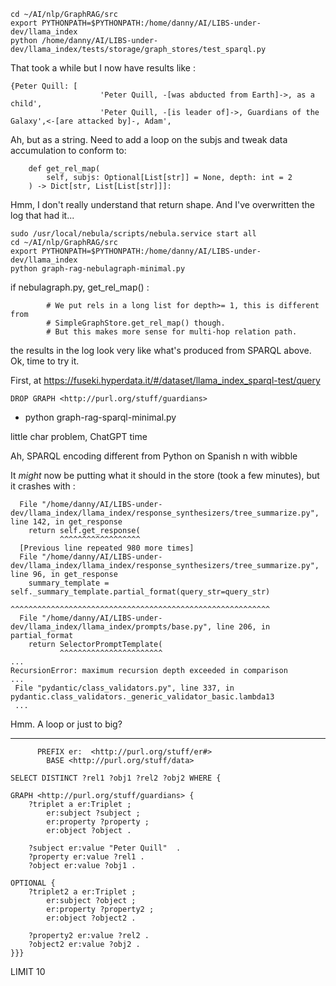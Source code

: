 <!-- title: llama_index SPARQL Notes 12 -->

```
cd ~/AI/nlp/GraphRAG/src
export PYTHONPATH=$PYTHONPATH:/home/danny/AI/LIBS-under-dev/llama_index
python /home/danny/AI/LIBS-under-dev/llama_index/tests/storage/graph_stores/test_sparql.py
```

That took a while but I now have results like :

```
{Peter Quill: [
                    'Peter Quill, -[was abducted from Earth]->, as a child',
                    'Peter Quill, -[is leader of]->, Guardians of the Galaxy',<-[are attacked by]-, Adam',
```

Ah, but as a string. Need to add a loop on the subjs and tweak data accumulation to conform to:

```
    def get_rel_map(
        self, subjs: Optional[List[str]] = None, depth: int = 2
    ) -> Dict[str, List[List[str]]]:
```

Hmm, I don't really understand that return shape. And I've overwritten the log that had it...

```
sudo /usr/local/nebula/scripts/nebula.service start all
cd ~/AI/nlp/GraphRAG/src
export PYTHONPATH=$PYTHONPATH:/home/danny/AI/LIBS-under-dev/llama_index
python graph-rag-nebulagraph-minimal.py
```

if nebulagraph.py, get_rel_map() :

```
        # We put rels in a long list for depth>= 1, this is different from
        # SimpleGraphStore.get_rel_map() though.
        # But this makes more sense for multi-hop relation path.
```

the results in the log look very like what's produced from SPARQL above. Ok, time to try it.

First, at https://fuseki.hyperdata.it/#/dataset/llama_index_sparql-test/query

```
DROP GRAPH <http://purl.org/stuff/guardians>
```

- python graph-rag-sparql-minimal.py

little char problem, ChatGPT time

Ah, SPARQL encoding different from Python on Spanish n with wibble

It _might_ now be putting what it should in the store (took a few minutes), but it crashes with :

```
  File "/home/danny/AI/LIBS-under-dev/llama_index/llama_index/response_synthesizers/tree_summarize.py", line 142, in get_response
    return self.get_response(
           ^^^^^^^^^^^^^^^^^^
  [Previous line repeated 980 more times]
  File "/home/danny/AI/LIBS-under-dev/llama_index/llama_index/response_synthesizers/tree_summarize.py", line 96, in get_response
    summary_template = self._summary_template.partial_format(query_str=query_str)
                       ^^^^^^^^^^^^^^^^^^^^^^^^^^^^^^^^^^^^^^^^^^^^^^^^^^^^^^^^^^
  File "/home/danny/AI/LIBS-under-dev/llama_index/llama_index/prompts/base.py", line 206, in partial_format
    return SelectorPromptTemplate(
           ^^^^^^^^^^^^^^^^^^^^^^^
...
RecursionError: maximum recursion depth exceeded in comparison
...
 File "pydantic/class_validators.py", line 337, in pydantic.class_validators._generic_validator_basic.lambda13
 ...
```

Hmm. A loop or just to big?

---

          PREFIX er:  <http://purl.org/stuff/er#>
            BASE <http://purl.org/stuff/data>

    SELECT DISTINCT ?rel1 ?obj1 ?rel2 ?obj2 WHERE {

    GRAPH <http://purl.org/stuff/guardians> {
        ?triplet a er:Triplet ;
            er:subject ?subject ;
            er:property ?property ;
            er:object ?object .

        ?subject er:value "Peter Quill"  .
        ?property er:value ?rel1 .
        ?object er:value ?obj1 .

    OPTIONAL {
        ?triplet2 a er:Triplet ;
            er:subject ?object ;
            er:property ?property2 ;
            er:object ?object2 .

        ?property2 er:value ?rel2 .
        ?object2 er:value ?obj2 .
    }}}

LIMIT 10
